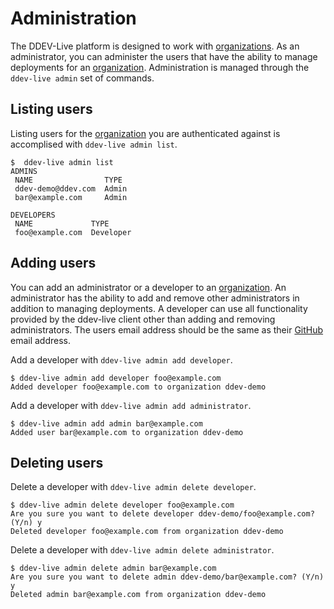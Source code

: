 # Administration

The DDEV-Live platform is designed to work with [organizations](organizations.md). As an administrator, you can administer the users that have the ability to manage deployments for an [organization](organizations.md). Administration is managed through the `ddev-live admin` set of commands.

## Listing users
Listing users for the [organization](organizations.md) you are authenticated against is accomplised with `ddev-live admin list`.

```
$  ddev-live admin list
ADMINS
 NAME                TYPE
 ddev-demo@ddev.com  Admin
 bar@example.com     Admin

DEVELOPERS
 NAME             TYPE
 foo@example.com  Developer
```

## Adding users
You can add an administrator or a developer to an [organization](organizations.md). An administrator has the ability to add and remove other administrators in addition to managing deployments. A developer can use all functionality provided by the ddev-live client other than adding and removing administrators. The users email address should be the same as their [GitHub](github.md) email address.

Add a developer with `ddev-live admin add developer`.

```
$ ddev-live admin add developer foo@example.com
Added developer foo@example.com to organization ddev-demo
```

Add a developer with `ddev-live admin add administrator`.

```
$ ddev-live admin add admin bar@example.com
Added user bar@example.com to organization ddev-demo
```

## Deleting users
Delete a developer with `ddev-live admin delete developer`.

```
$ ddev-live admin delete developer foo@example.com
Are you sure you want to delete developer ddev-demo/foo@example.com? (Y/n) y
Deleted developer foo@example.com from organization ddev-demo
```

Delete a developer with `ddev-live admin delete administrator`.

```
$ ddev-live admin delete admin bar@example.com
Are you sure you want to delete admin ddev-demo/bar@example.com? (Y/n) y
Deleted admin bar@example.com from organization ddev-demo
```
